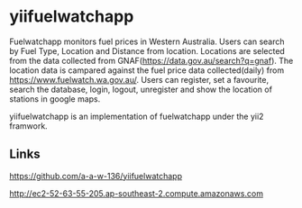 # yiifuelwatchapp

Fuelwatchapp monitors fuel prices in Western Australia. Users can search by Fuel Type, Location and Distance from location. Locations are selected from the data collected from GNAF(https://data.gov.au/search?q=gnaf). The location data is campared against the fuel price data collected(daily) from https://www.fuelwatch.wa.gov.au/. Users can register, set a favourite, search the database, login, logout, unregister and show the location of stations in google maps.

yiifuelwatchapp is an implementation of fuelwatchapp under the yii2 framwork. 

## Links
https://github.com/a-a-w-136/yiifuelwatchapp

http://ec2-52-63-55-205.ap-southeast-2.compute.amazonaws.com